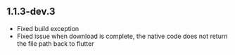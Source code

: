 ## 1.1.3-dev.3

- Fixed build exception
- Fixed issue when download is complete, the native code does not return the file path back to flutter